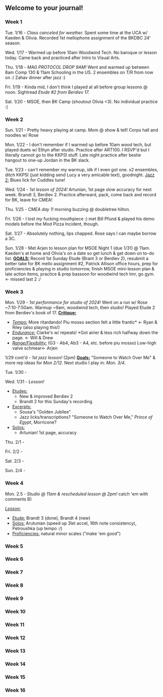 ## Welcome to your journal!

### Week 1

Tue. 1/16 - *Class canceled for weather.* Spent some time at the UCA w/ Kaeden & Olivia. Recorded 1st mellophone assignment of the BKDBC 24' season.

Wed. 1/17 - Warmed up before 10am  Woodwind Tech. No baroque or lesson today. Came back and practiced after Intro to Visual Arts.

Thu. 1/18 - *MAG PROTOCOL DROP 9AM!* Went and warmed up between 8am Comp 130 & 11am Schooling in the US. 2 ensembles on T/R from now on :/ Zahav dinner after jazz :)

Fri. 1/19 - Kinda mid, I don't think I played at all before group lessons @ noon. Sightread *Etude #2 from Berdiev 17.*

Sat. 1/20 - MSOE, then BK Camp (shoutout Olivia <3). No individual practice :(

### Week 2

Sun. 1/21 - Pretty heavy playing at camp. Mom @ show & tell! Corps hall and noodles w/ Rose

Mon. 1/22 - I don't remember if I warmed up before 10am wood tech, but played duets w/ Ethyn after studio. Practice after ART100. I RSVP'd but I literally cannot go to the KKPSI stuff. Late night practice after bestie hangout to one-up Jordan in the BK slack.

Tue. 1/23 - can't remember my warmup, idk if I even got one. x2 ensembles, ditch KKPSI (just kidding send Lucy a very amicable text), goodnight. <u>Jazz 2:</u> Blues lick for Cuddles tune!

Wed. 1/24 - *1st lesson of 2024!* Artunian, 1st page slow accuracy for next week. Brandt 3, Berdiev 2. Practice afterward, pack, come back and record for BK, leave for CMEA!

Thu. 1/25 - *CMEA day 1!* morning buzzing @ doubletree hilton.

Fri. 1/26 - I lost my fucking mouthpiece :) met Bill Pfund & played his demo models before the Mod Pizza Incident, though.

Sat. 1/27 - Absolutely nothing, lips chapped. Rose says I can maybe borrow a 3C.

Sun. 1/28 - Met Arjen to lesson plan for MSOE Night 1 (due 1/31) @ 11am. Kaeden's at home and Olivia's on a date so get lunch & get down on to-do list. **<u>GOALS:</u>** Record 1st Sunday Etude (Brant 3 or Berdiev 2), resubmit a better take for BK mello assignment #2, Patrick Allison office hours, prep for proficiencies & playing in studio tomorrow, finish MSOE mini-lesson plan & late action items, practice & prep bassoon for woodwind tech tmr, go gym. <- missed last 2 :/

### Week 3

Mon. 1/29 - *1st performance for studio of 2024!* Went on a run w/ Rose ~7:10-7:50am. Warmup ~9am, woodwind tech, then studio! Played Etude 2 from Berdiev's book of 17. **<u>Critique:</u>**&#x20;

* *<u>Tempo:</u>* More ritardando! Piu mosso section felt a little frantic\* <- Ryan & Riley (also playing this!)
* *<u>Endurance:</u>* Clarke's w/ repeats! \*Got airier & less rich halfway down the page. <- Will & Drew
* *<u>Range/Flexibility:</u>* (G3 - Ab4, Ab3 - A4, etc. before piu mosso) Low-high valve schmear<- Arjen

1/29 cont'd - *1st jazz lesson!* (2pm) **<u>Goals:</u>** "Someone to Watch Over Me" & more rep ideas for *Mon 2/12*. Next studio I play in: *Mon. 3/4*.

Tue. 1/30 -&#x20;

Wed. 1/31 - *Lesson!*

* <u>Etudes:</u>
  * New & improved Berdiev 2
  * Brandt 2 for this Sunday's recording
* <u>Excerpts:</u>
  * Sousa's "Golden Jubilee"
  * Jazz licks/transcriptions? "Someone to Watch Over Me," *Prince of Egypt*, Morricone?
* <u>Solos:</u>
  * Artunian! 1st page, accuracy

Thu. 2/1 -&#x20;

Fri. 2/2 -&#x20;

Sat. 2/3 -&#x20;

Sun. 2/4 -&#x20;

### Week 4

Mon. 2.5 - *Studio @ 11am & rescheduled lesson @ 2pm!* catch 'em with comments B)

*<u>Lesson:</u>*

* <u>Etude:</u> Brandt 3 (done), Brandt 4 (new)
* <u>Solos:</u> Arutunian (speed up 3let accel, 16th note consistency), Petroushka (up tempo :/)
* <u>Proficiencies:</u> natural minor scales ("make 'em good")

### Week 5

### Week 6

### Week 7

### Week 8

### Week 9

### Week 10

### Week 11

### Week 12

### Week 13

### Week 14

### Week 15

### Week 16